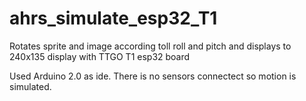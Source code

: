 # ahrs_simulate_esp32_T1
Rotates sprite and image according toll roll and pitch and displays to 240x135 display with TTGO T1 esp32 board

Used Arduino 2.0 as ide.
There is no sensors connectect so motion is simulated. 
